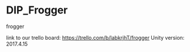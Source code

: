 # DIP_Frogger
frogger

link to our trello board: https://trello.com/b/labkrjhT/frogger
Unity version: 2017.4.15
